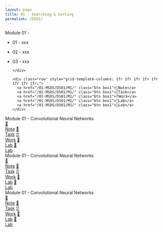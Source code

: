 ```yaml
---
layout: page
title: 01 - Searching & Sorting
permalink: /DS01/
---
```


<div class="row">
  <div class="btn text">
    <div class="btn name">Module 01 - </div>
      <div class="btn text" markdown="1">

- 01 - xxx
- 02 - xxx
- 03 - xxx

      </div>

      <div class="row" style="grid-template-columns: 1fr 1fr 1fr 1fr 1fr 1fr 1fr 1fr;">
        <a href="/01-MSDS/DS01/M1/" class="btn box1">📝Note</a>
        <a href="/01-MSDS/DS01/M1/" class="btn box1">📖Task</a>
        <a href="/01-MSDS/DS01/M1/" class="btn box1">⏰Work</a>
        <a href="/01-MSDS/DS01/M1/" class="btn box1">📂Lab</a>
        <a href="/01-MSDS/DS01/M1/" class="btn box1">📂Lab</a>
      </div>
    </div>
  </div>
</div>

<div class="row">
  <div class="btn text">
    <div class="btn name">Module 01 - Convolutional Neural Networks</div>
    <div class="block" style="grid-template-columns: 1fr 2fr;">
      <div class="btn text"></div>
      <div class="row" style="grid-template-columns: 1fr 1fr 1fr 1fr 1fr;">
        <a href="/01-MSDS/MSDS01/M1/" class="btn box1">📝<br>Note</a>
        <a href="/01-MSDS/MSDS01/M1/" class="btn box1">📖<br>Task</a>
        <a href="/01-MSDS/MSDS01/M1/" class="btn box1">⏰<br>Work</a>
        <a href="/01-MSDS/MSDS01/M1/" class="btn box1">📂<br>Lab</a>
        <a href="/01-MSDS/MSDS01/M1/" class="btn box1">📂<br>Lab</a>
      </div>
    </div>
  </div>
</div>

<div class="row">
  <div class="btn text">
    <div class="btn name">Module 01 - Convolutional Neural Networks</div>
    <div class="block" style="grid-template-columns: 1fr 2fr;">
      <div class="btn text"></div>
      <div class="row" style="grid-template-columns: 1fr 1fr 1fr 1fr 1fr;">
        <a href="/01-MSDS/MSDS01/M1/" class="btn box1">📝<br>Note</a>
        <a href="/01-MSDS/MSDS01/M1/" class="btn box1">📖<br>Task</a>
        <a href="/01-MSDS/MSDS01/M1/" class="btn box1">⏰<br>Work</a>
        <a href="/01-MSDS/MSDS01/M1/" class="btn box1">📂<br>Lab</a>
        <a href="/01-MSDS/MSDS01/M1/" class="btn box1">📂<br>Lab</a>
      </div>
    </div>
  </div>
</div>

<div class="row">
  <div class="btn text">
    <div class="btn name">Module 01 - Convolutional Neural Networks</div>
    <div class="block" style="grid-template-columns: 1fr 2fr;">
      <div class="btn text"></div>
      <div class="row" style="grid-template-columns: 1fr 1fr 1fr 1fr 1fr;">
        <a href="/01-MSDS/MSDS01/M1/" class="btn box1">📝<br>Note</a>
        <a href="/01-MSDS/MSDS01/M1/" class="btn box1">📖<br>Task</a>
        <a href="/01-MSDS/MSDS01/M1/" class="btn box1">⏰<br>Work</a>
        <a href="/01-MSDS/MSDS01/M1/" class="btn box1">📂<br>Lab</a>
        <a href="/01-MSDS/MSDS01/M1/" class="btn box1">📂<br>Lab</a>
      </div>
    </div>
  </div>
</div>
